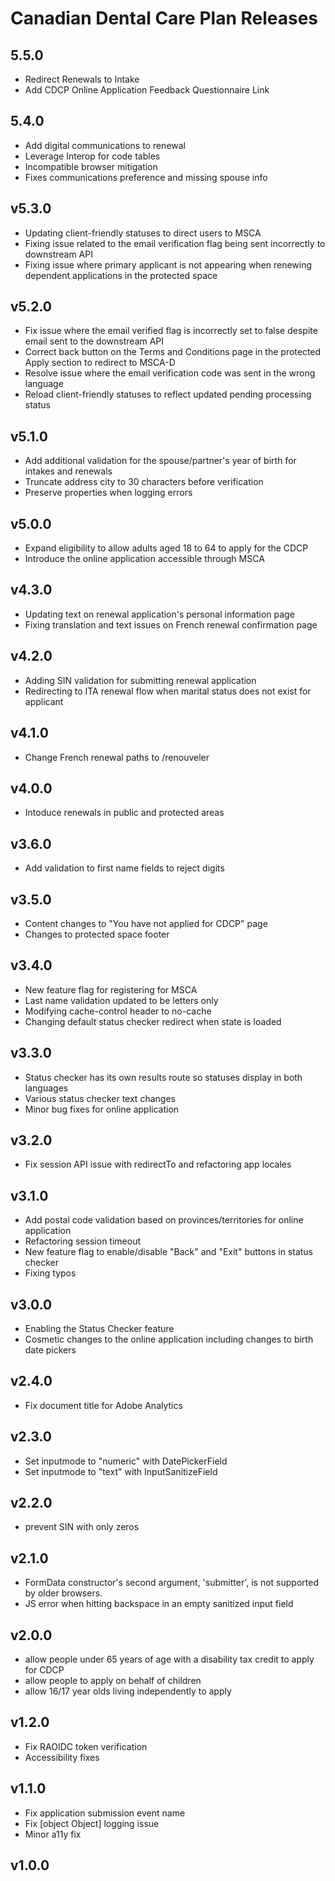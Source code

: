 # Canadian Dental Care Plan Releases

## 5.5.0

- Redirect Renewals to Intake
- Add CDCP Online Application Feedback Questionnaire Link

## 5.4.0

- Add digital communications to renewal
- Leverage Interop for code tables
- Incompatible browser mitigation
- Fixes communications preference and missing spouse info

## v5.3.0

- Updating client-friendly statuses to direct users to MSCA
- Fixing issue related to the email verification flag being sent incorrectly to downstream API
- Fixing issue where primary applicant is not appearing when renewing dependent applications in the protected space

## v5.2.0

- Fix issue where the email verified flag is incorrectly set to false
  despite email sent to the downstream API
- Correct back button on the Terms and Conditions page in the
  protected Apply section to redirect to MSCA-D
- Resolve issue where the email verification code was sent in the wrong
  language
- Reload client-friendly statuses to reflect updated pending processing
  status

## v5.1.0

- Add additional validation for the spouse/partner's year of birth for intakes and renewals
- Truncate address city to 30 characters before verification
- Preserve properties when logging errors

## v5.0.0

- Expand eligibility to allow adults aged 18 to 64 to apply for the CDCP
- Introduce the online application accessible through MSCA

## v4.3.0

- Updating text on renewal application's personal information page
- Fixing translation and text issues on French renewal confirmation page

## v4.2.0

- Adding SIN validation for submitting renewal application
- Redirecting to ITA renewal flow when marital status does not exist for applicant

## v4.1.0

- Change French renewal paths to /renouveler

## v4.0.0

- Intoduce renewals in public and protected areas

## v3.6.0

- Add validation to first name fields to reject digits

## v3.5.0

- Content changes to "You have not applied for CDCP" page
- Changes to protected space footer

## v3.4.0

- New feature flag for registering for MSCA
- Last name validation updated to be letters only
- Modifying cache-control header to no-cache
- Changing default status checker redirect when state is loaded

## v3.3.0

- Status checker has its own results route so statuses display in both languages
- Various status checker text changes
- Minor bug fixes for online application

## v3.2.0

- Fix session API issue with redirectTo and refactoring app locales

## v3.1.0

- Add postal code validation based on provinces/territories for online application
- Refactoring session timeout
- New feature flag to enable/disable "Back" and "Exit" buttons in status checker
- Fixing typos

## v3.0.0

- Enabling the Status Checker feature
- Cosmetic changes to the online application including changes to birth date pickers

## v2.4.0

- Fix document title for Adobe Analytics

## v2.3.0

- Set inputmode to "numeric" with DatePickerField
- Set inputmode to "text" with InputSanitizeField

## v2.2.0

- prevent SIN with only zeros

## v2.1.0

- FormData constructor's second argument, 'submitter', is not supported by older browsers.
- JS error when hitting backspace in an empty sanitized input field

## v2.0.0

- allow people under 65 years of age with a disability tax credit to
  apply for CDCP
- allow people to apply on behalf of children
- allow 16/17 year olds living independently to apply

## v1.2.0

- Fix RAOIDC token verification
- Accessibility fixes

## v1.1.0

- Fix application submission event name
- Fix [object Object] logging issue
- Minor a11y fix

## v1.0.0
